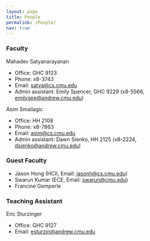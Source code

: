 ```yaml
---
layout: page
title: People
permalink: /People/
nav: true
---
```


### Faculty

Mahadev Satyanarayanan
* Office: GHC 9123
* Phone: x8-3743
* Email: satya@cs.cmu.edu
* Admin assistant: Emily Spencer, GHC 9229 (x8-5566, emilyspe@andrew.cmu.edu)

Asim Smailagic
* Office: HH 2108
* Phone: x8-7863
* Email: asim@cs.cmu.edu
* Admin assistant: Dawn Sienko, HH 2125 (x8-2224, dsienko@andrew.cmu.edu)

### Guest Faculty

* Jason Hong (HCII, Email: jasonh@cs.cmu.edu)
* Swarun Kumar  (ECE, Email: swarun@cmu.edu)
* Francine Gemperle

### Teaching Assistant

Eric Sturzinger
* Office: GHC 9127
* Email: esturzin@andrew.cmu.edu

